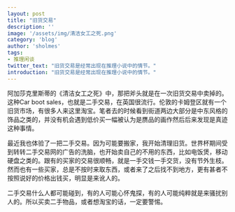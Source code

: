 ```yaml
---
layout: post
title: "旧货交易"
description: ''
image: '/assets/img/清洁女工之死.png'
category: 'blog'
author: 'sholmes'
tags:
- 推理闲谈
twitter_text: "旧货交易是经常出现在推理小说中的情节。"
introduction: "旧货交易是经常出现在推理小说中的情节。"
---
```


阿加莎克里斯蒂的《清洁女工之死》中，那把斧头就是在一次旧货交易中卖掉的。这种Car boot sales，也就是二手交易，在英国很流行。伦敦的卡姆登区就有一个旧货市场，有很多人来这里淘宝。笔者去的时候看到街道两边大部分是中东风格的饰品之类的，并没有机会遇到低价买一幅被认为是赝品的画作然后后来发现是真迹这种事情。

最近我也体验了一把二手交易。因为可能要搬家，我开始清理旧货。世界杯期间受到转转二手交易网的广告的洗脑，也开始卖自己的不用的东西，比如电饭煲，移动硬盘之类的。跟有的买家的交易很顺畅，就是一手交钱一手交货，没有节外生枝。然而也有一些买家，总是不按时来取东西，或者来了之后找不到地方，更有甚者不按照说好的价格出钱买，明显是来讹人的。

二手交易什么人都可能碰到，有的人可能心怀鬼探，有的人可能纯粹就是来骚扰别人的。所以买卖二手物品，或者想淘宝的话，一定要警惕。
